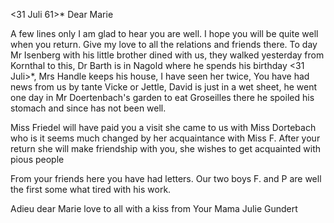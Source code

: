  <31 Juli 61>*
Dear Marie

A few lines only I am glad to hear you are well. I hope you will be quite well when you return. Give my love to all the relations and friends there. 
To day Mr Isenberg with his little brother dined with us, they walked yesterday from Kornthal to this, Dr Barth is in Nagold where he spends his birthday <31 Juli>*, Mrs Handle keeps his house, I have seen her twice, You have had news from us by tante Vicke or Jettle, David is just in a wet sheet, he went one day in Mr Doertenbach's garden to eat Groseilles there he spoiled his stomach and since has not been well.

Miss Friedel will have paid you a visit she came to us with Miss Dortebach who is it seems much changed by her acquaintance with Miss F. After your return she will make friendship with you, she wishes to get acquainted with pious people

From your friends here you have had letters. Our two boys F. and P are well the first some what tired with his work.

Adieu dear Marie love to all with a kiss from
 Your Mama
 Julie Gundert
